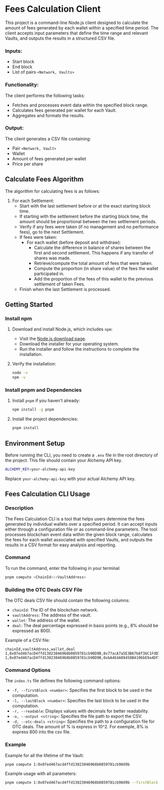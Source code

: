 # Fees Calculation Client

This project is a command-line Node.js client designed to calculate the amount of fees generated by each wallet within a specified time period. The client accepts input parameters that define the time range and relevant Vaults, and outputs the results in a structured CSV file.

### Inputs:
- Start block
- End block
- List of pairs `<Network, Vaults>`

### Functionality:
The client performs the following tasks:
- Fetches and processes event data within the specified block range.
- Calculates fees generated per wallet for each Vault.
- Aggregates and formats the results.

### Output:
The client generates a CSV file containing:
- Pair `<Network, Vault>`
- Wallet
- Amount of fees generated per wallet
- Price per share

## Calculate Fees Algorithm
The algorithm for calculating fees is as follows:
1. For each Settlement:
   - Start with the last settlement before or at the exact starting block time.
   - If starting with the settlement before the starting block time, the amount should be proportional between the two settlement periods.
   - Verify if any fees were taken (if no management and no performance fees), go to the next Settlement.
   - If fees were taken:
     - For each wallet (before deposit and withdraw):
       - Calculate the difference in balance of shares between the first and second settlement. This happens if any transfer of shares was made.
       - Retrieve/compute the total amount of fees that were taken.
       - Compute the proportion (in share value) of the fees the wallet participated in.
       - Add the proportion of the fees of this wallet to the previous settlement of taken Fees.
   - Finish when the last Settlement is processed.

## Getting Started

### Install npm
1. Download and install Node.js, which includes `npm`:
   - Visit the [Node.js download page](https://nodejs.org/).
   - Download the installer for your operating system.
   - Run the installer and follow the instructions to complete the installation.

2. Verify the installation:
   ```sh
   node -v
   npm -v
   ```

### Install pnpm and Dependencies
1. Install `pnpm` if you haven't already:
   ```sh
   npm install -g pnpm
   ```
2. Install the project dependencies:
   ```sh
   pnpm install
   ```

## Environment Setup

Before running the CLI, you need to create a `.env` file in the root directory of the project. This file should contain your Alchemy API key.

```sh
ALCHEMY_KEY=your-alchemy-api-key
```

Replace `your-alchemy-api-key` with your actual Alchemy API key.

## Fees Calculation CLI Usage

### Description
The Fees Calculation CLI is a tool that helps users determine the fees generated by individual wallets over a specified period. It can accept inputs either through a configuration file or as command-line parameters. The tool processes blockchain event data within the given block range, calculates the fees for each wallet associated with specified Vaults, and outputs the results in a CSV format for easy analysis and reporting.

### Command
To run the command, enter the following in your terminal:
```sh
pnpm compute <ChainId>:<VaultAddress>
```

### Building the OTC Deals CSV File
The OTC deals CSV file should contain the following columns:

- `chainId`: The ID of the blockchain network.
- `vaultAddress`: The address of the vault.
- `wallet`: The address of the wallet.
- `deal`: The deal percentage expressed in basis points (e.g., 8% should be expressed as 800).

Example of a CSV file:
```csv
chainId,vaultAddress,wallet,deal
1,0x07ed467acD4ffd13023046968b0859781cb90D9B,0x77acA7a5E3B67b8f36C1FdD7691eD85bbB54fB34,700
1,0x07ed467acD4ffd13023046968b0859781cb90D9B,0xbA4E4A09450B4106bE9a4DF3d85dA3F4617e6531,1000
```

### Command Options
The `index.ts` file defines the following command options:

- `-f, --firstBlock <number>`: Specifies the first block to be used in the computation.
- `-l, --lastBlock <number>`: Specifies the last block to be used in the computation.
- `-r, --readable`: Displays values with decimals for better readability.
- `-o, --output <string>`: Specifies the file path to export the CSV.
- `-d, --otc-deals <string>`: Specifies the path to a configuration file for OTC deals. The amount of % is express in 10^2. For exemple, 8% is express 800 into the csv file.

### Example
Example for all the lifetime of the Vault:
```sh
pnpm compute 1:0x07ed467acd4ffd13023046968b0859781cb90d9b
```

Example usage with all parameters:
```sh
pnpm compute 1:0x07ed467acd4ffd13023046968b0859781cb90d9b --firstBlock 1000000 --lastBlock 2000000 --readable --output fees.csv --otp-deals dealsExample.csv
```
